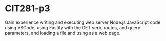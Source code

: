 # CIT281-p3
Gain experience writing and executing web server Node.js JavaScript code using VSCode, using Fastify with the GET verb, routes, and query parameters, and loading a file and using as a web page.
